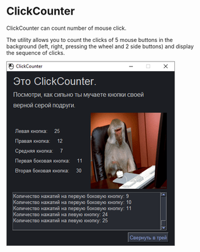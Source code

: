 # ClickCounter
ClickCounter can count number of mouse click.

The utility allows you to count the clicks of 5 mouse buttons in the background (left, right, pressing the wheel and 2 side buttons) and display the sequence of clicks.

![GUI](img/gui.png)
